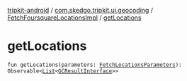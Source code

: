 [tripkit-android](../../index.md) / [com.skedgo.tripkit.ui.geocoding](../index.md) / [FetchFoursquareLocationsImpl](index.md) / [getLocations](./get-locations.md)

# getLocations

`fun getLocations(parameters: `[`FetchLocationsParameters`](../../com.skedgo.tripkit.ui.search/-fetch-locations-parameters/index.md)`): Observable<`[`List`](https://kotlinlang.org/api/latest/jvm/stdlib/kotlin.collections/-list/index.html)`<`[`GCResultInterface`](../../com.skedgo.geocoding.agregator/-g-c-result-interface/index.md)`>>`
